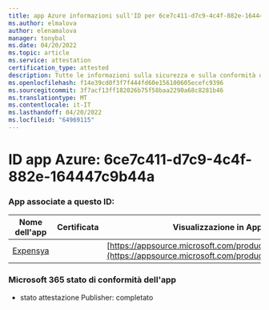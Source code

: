 ```yaml
---
title: app Azure informazioni sull'ID per 6ce7c411-d7c9-4c4f-882e-164447c9b44a
ms.author: elmalova
author: elenamalova
manager: tonybal
ms.date: 04/20/2022
ms.topic: article
ms.service: attestation
certification_type: attested
description: Tutte le informazioni sulla sicurezza e sulla conformità disponibili per 6ce7c411-d7c9-4c4f-882e-164447c9b44a.
ms.openlocfilehash: f14e39cd0f3f7f444fd60e156100605ecefc9396
ms.sourcegitcommit: 3f7acf13ff182026b75f58baa2290a68c8281b46
ms.translationtype: MT
ms.contentlocale: it-IT
ms.lasthandoff: 04/20/2022
ms.locfileid: "64969115"
---
```

# <a name="azure-app-id-6ce7c411-d7c9-4c4f-882e-164447c9b44a"></a>ID app Azure: 6ce7c411-d7c9-4c4f-882e-164447c9b44a


### <a name="apps-associated-with-this-id"></a>App associate a questo ID:
| **Nome dell'app** | **Certificata** | **Visualizzazione in AppSource** |
|--------------|---------------|-----------------------|
| [Expensya](../forward/WA200003924.md) |  | [https://appsource.microsoft.com/product/office/WA200003924](https://appsource.microsoft.com/product/office/WA200003924) |

### <a name="microsoft-365-app-compliance-status"></a>Microsoft 365 stato di conformità dell'app
- stato attestazione Publisher: completato
